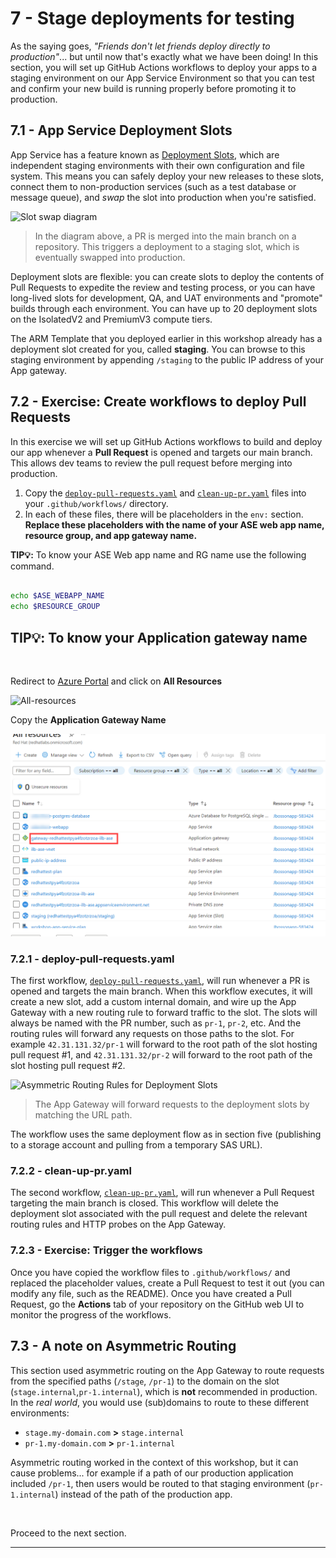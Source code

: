 # 7 - Stage deployments for testing

As the saying goes, *"Friends don't let friends deploy directly to production"*... but until now that's exactly what we have been doing! In this section, you will set up GitHub Actions workflows to deploy your apps to a staging environment on our App Service Environment so that you can test and confirm your new build is running properly before promoting it to production.

## 7.1 - App Service Deployment Slots

App Service has a feature known as [Deployment Slots](https://docs.microsoft.com/azure/app-service/deploy-staging-slots), which are independent staging environments with their own configuration and file system. This means you can safely deploy your new releases to these slots, connect them to non-production services (such as a test database or message queue), and *swap* the slot into production when you're satisfied.

![Slot swap diagram](../img/6-slot-swap-diagram.PNG)

> In the diagram above, a PR is merged into the main branch on a repository. This triggers a deployment to a staging slot, which is eventually swapped into production.

Deployment slots are flexible: you can create slots to deploy the contents of Pull Requests to expedite the review and testing process, or you can have long-lived slots for development, QA, and UAT environments and "promote" builds through each environment. You can have up to 20 deployment slots on the IsolatedV2 and PremiumV3 compute tiers.

The ARM Template that you deployed earlier in this workshop already has a deployment slot created for you, called **staging**. You can browse to this staging environment by appending `/staging` to the public IP address of your App gateway.

## 7.2 - Exercise: Create workflows to deploy Pull Requests

In this exercise we will set up GitHub Actions workflows to build and deploy our app whenever a **Pull Request** is opened and targets our main branch. This allows dev teams to review the pull request before merging into production.

1. Copy the [`deploy-pull-requests.yaml`](https://raw.githubusercontent.com/Azure-Samples/workshop-migrate-jboss-on-app-service/main/templates/deploy-pull-requests.yaml) and [`clean-up-pr.yaml`](https://raw.githubusercontent.com/Azure-Samples/workshop-migrate-jboss-on-app-service/main/templates/clean-up-pr.yaml) files into your `.github/workflows/` directory.
2. In each of these files, there will be placeholders in the `env:` section. **Replace these placeholders with the name of your ASE web app name, resource group, and app gateway name.**

**TIP💡:** To know your ASE Web app name and RG name use the following command. 


```bash

echo $ASE_WEBAPP_NAME
echo $RESOURCE_GROUP

```

## **TIP💡:** To know your Application gateway name

<br>

Redirect to [Azure Portal](https://portal.azure.com) and click on **All Resources**

![All-resources](../img/1-azure-dashboard.png)

Copy the **Application Gateway Name**

![application-gateway](../img/7-application-gateway.png)


### 7.2.1 - deploy-pull-requests.yaml

The first workflow, [`deploy-pull-requests.yaml`](../templates/deploy-pull-requests.yaml), will run whenever a PR is opened and targets the main branch. When this workflow executes, it will create a new slot, add a custom internal domain, and wire up the App Gateway with a new routing rule to forward traffic to the slot. The slots will always be named with the PR number, such as `pr-1`, `pr-2`, etc. And the routing rules will forward any requests on those paths to the slot. For example `42.31.131.32/pr-1` will forward to the root path of the slot hosting pull request #1, and `42.31.131.32/pr-2` will forward to the root path of the slot hosting pull request #2.

![Asymmetric Routing Rules for Deployment Slots](../img/6-asymmetric-routing-rules.png)
> The App Gateway will forward requests to the deployment slots by matching the URL path.

The workflow uses the same deployment flow as in section five (publishing to a storage account and pulling from a temporary SAS URL).

### 7.2.2 - clean-up-pr.yaml

The second workflow, [`clean-up-pr.yaml`](../templates/clean-up-pr.yaml), will run whenever a Pull Request targeting the main branch is closed. This workflow will delete the deployment slot associated with the pull request and delete the relevant routing rules and HTTP probes on the App Gateway.  

### 7.2.3 - Exercise: Trigger the workflows

Once you have copied the workflow files to `.github/workflows/` and replaced the placeholder values, create a Pull Request to test it out (you can modify any file, such as the README). Once you have created a Pull Request, go the **Actions** tab of your repository on the GitHub web UI to monitor the progress of the workflows.

## 7.3 - A note on Asymmetric Routing

This section used asymmetric routing on the App Gateway to route requests from the specified paths (`/stage`, `/pr-1`) to the domain on the slot (`stage.internal`,`pr-1.internal`), which is **not** recommended in production. In the *real world*, you would use (sub)domains to route to these different environments:

- `stage.my-domain.com` **>** `stage.internal`
- `pr-1.my-domain.com` **>** `pr-1.internal`

Asymmetric routing worked in the context of this workshop, but it can cause problems... for example if a path of our production application included `/pr-1`, then users would be routed to that staging environment (`pr-1.internal`) instead of the path of the production app.

<br>

Proceed to the next section.

---
